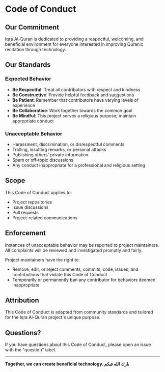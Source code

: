 # Code of Conduct

## Our Commitment

Iqra Al-Quran is dedicated to providing a respectful, welcoming, and beneficial environment for everyone interested in improving Quranic recitation through technology.

## Our Standards

### Expected Behavior

- **Be Respectful**: Treat all contributors with respect and kindness
- **Be Constructive**: Provide helpful feedback and suggestions
- **Be Patient**: Remember that contributors have varying levels of experience
- **Be Collaborative**: Work together towards the common goal
- **Be Mindful**: This project serves a religious purpose; maintain appropriate conduct

### Unacceptable Behavior

- Harassment, discrimination, or disrespectful comments
- Trolling, insulting remarks, or personal attacks
- Publishing others' private information
- Spam or off-topic discussions
- Any conduct inappropriate for a professional and religious setting

## Scope

This Code of Conduct applies to:
- Project repositories
- Issue discussions
- Pull requests
- Project-related communications

## Enforcement

Instances of unacceptable behavior may be reported to project maintainers. All complaints will be reviewed and investigated promptly and fairly.

Project maintainers have the right to:
- Remove, edit, or reject comments, commits, code, issues, and contributions that violate this Code of Conduct
- Temporarily or permanently ban any contributor for behaviors deemed inappropriate

## Attribution

This Code of Conduct is adapted from community standards and tailored for the Iqra Al-Quran project's unique purpose.

## Questions?

If you have questions about this Code of Conduct, please open an issue with the "question" label.

---

**Together, we can create beneficial technology. بارك الله فيكم**
